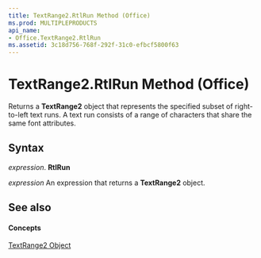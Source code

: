 ```yaml
---
title: TextRange2.RtlRun Method (Office)
ms.prod: MULTIPLEPRODUCTS
api_name:
- Office.TextRange2.RtlRun
ms.assetid: 3c18d756-768f-292f-31c0-efbcf5800f63
---
```



# TextRange2.RtlRun Method (Office)

Returns a  **TextRange2** object that represents the specified subset of right-to-left text runs. A text run consists of a range of characters that share the same font attributes.


## Syntax

 _expression_. **RtlRun**

 _expression_ An expression that returns a **TextRange2** object.


## See also


#### Concepts


[TextRange2 Object](textrange2-object-office.md)

